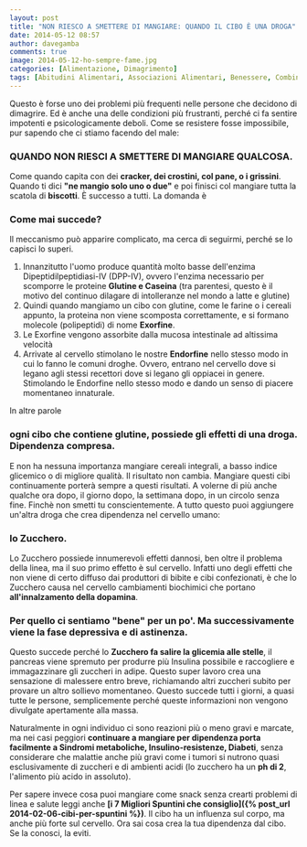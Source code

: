 ```yaml
---
layout: post
title: "NON RIESCO A SMETTERE DI MANGIARE: QUANDO IL CIBO È UNA DROGA"
date: 2014-05-12 08:57
author: davegamba
comments: true
image: 2014-05-12-ho-sempre-fame.jpg
categories: [Alimentazione, Dimagrimento]
tags: [Abitudini Alimentari, Associazioni Alimentari, Benessere, Combinazioni Alimentari, Dimagrire, Dissociata, Fame, Mangiare Sempre, Merenda, Problemi Digestivi]
---
```


Questo è forse uno dei problemi più frequenti nelle persone che decidono di dimagrire. Ed è anche una delle condizioni più frustranti, perché ci fa sentire impotenti e psicologicamente deboli. Come se resistere fosse impossibile, pur sapendo che ci stiamo facendo del male:

### QUANDO NON RIESCI A SMETTERE DI MANGIARE QUALCOSA.

Come quando capita con dei **cracker, dei crostini, col pane, o i grissini**. Quando ti dici **"ne mangio solo uno o due"** e poi finisci col mangiare tutta la scatola di **biscotti**. È successo a tutti. La domanda è

### Come mai succede?

Il meccanismo può apparire complicato, ma cerca di seguirmi, perché se lo capisci lo superi.

1. Innanzitutto l'uomo produce quantità molto basse dell'enzima Dipeptidilpeptidiasi-IV (DPP-IV), ovvero l'enzima necessario per scomporre le proteine **Glutine e Caseina** (tra parentesi, questo è il motivo del continuo dilagare di intolleranze nel mondo a latte e glutine)
2. Quindi quando mangiamo un cibo con glutine, come le farine o i cereali appunto, la proteina non viene scomposta correttamente, e si formano molecole (polipeptidi) di nome **Exorfine**.
3. Le Exorfine vengono assorbite dalla mucosa intestinale ad altissima velocità
4. Arrivate al cervello stimolano le nostre **Endorfine** nello stesso modo in cui lo fanno le comuni droghe. Ovvero, entrano nel cervello dove si legano agli stessi recettori dove si legano gli oppiacei in genere. Stimolando le Endorfine nello stesso modo e dando un senso di piacere momentaneo innaturale.

In altre parole

### ogni cibo che contiene glutine, possiede gli effetti di una droga. Dipendenza compresa.

E non ha nessuna importanza mangiare cereali integrali, a basso indice glicemico o di migliore qualità. Il risultato non cambia. Mangiare questi cibi continuamente porterà sempre a questi risultati. A volerne di più anche qualche ora dopo, il giorno dopo, la settimana dopo, in un circolo senza fine. Finchè non smetti tu conscientemente. A tutto questo puoi aggiungere un'altra droga che crea dipendenza nel cervello umano:

### lo Zucchero.

Lo Zucchero possiede innumerevoli effetti dannosi, ben oltre il problema della linea, ma il suo primo effetto è sul cervello. Infatti uno degli effetti che non viene di certo diffuso dai produttori di bibite e cibi confezionati, è che lo Zucchero causa nel cervello cambiamenti biochimici che portano **all'innalzamento della dopamina**.

### Per quello ci sentiamo "bene" per un po'. Ma successivamente viene la fase depressiva e di astinenza.

Questo succede perché lo **Zucchero fa salire la glicemia alle stelle**, il pancreas viene spremuto per produrre più Insulina possibile e raccogliere e immagazzinare gli zuccheri in adipe. Questo super lavoro crea una sensazione di malessere entro breve, richiamando altri zuccheri subito per provare un altro sollievo momentaneo. Questo succede tutti i giorni, a quasi tutte le persone, semplicemente perché queste informazioni non vengono divulgate apertamente alla massa.

Naturalmente in ogni individuo ci sono reazioni più o meno gravi e marcate, ma nei casi peggiori **continuare a mangiare per dipendenza porta facilmente a Sindromi metaboliche, Insulino-resistenze, Diabeti**, senza considerare che malattie anche più gravi come i tumori si nutrono quasi esclusivamente di zuccheri e di ambienti acidi (lo zucchero ha un **ph di 2**, l'alimento più acido in assoluto).

Per sapere invece cosa puoi mangiare come snack senza crearti problemi di linea e salute leggi anche **[i 7 Migliori Spuntini che consiglio]({% post_url 2014-02-06-cibi-per-spuntini %})**. Il cibo ha un influenza sul corpo, ma anche più forte sul cervello. Ora sai cosa crea la tua dipendenza dal cibo. Se la conosci, la eviti.